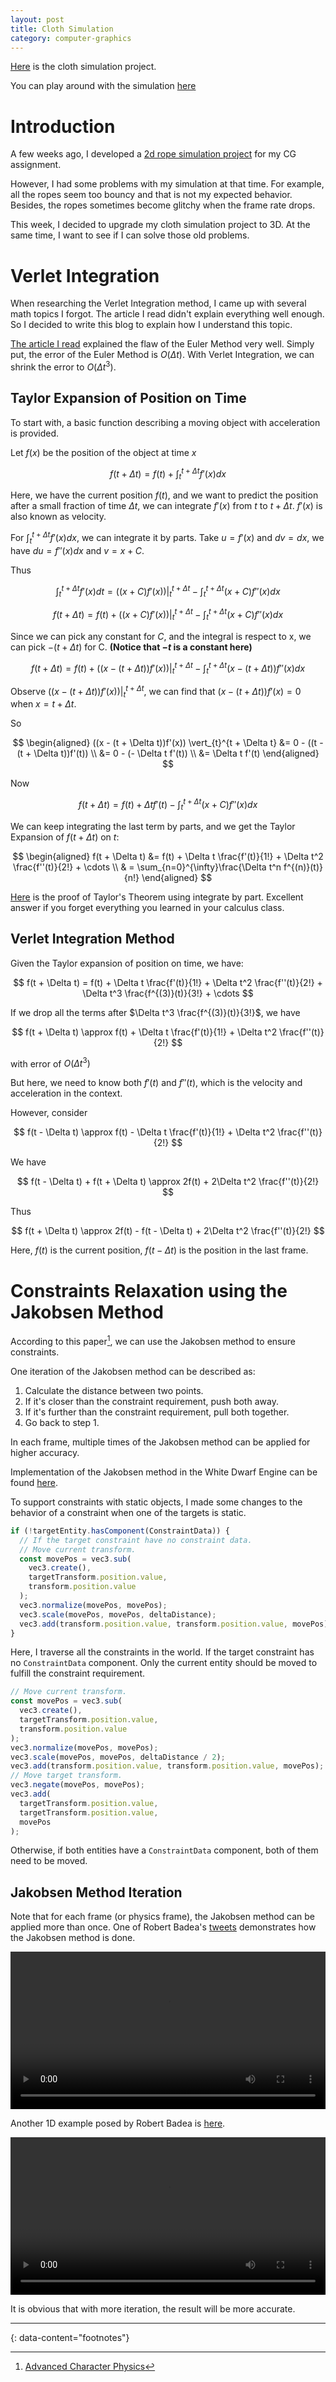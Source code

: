 ```yaml
---
layout: post
title: Cloth Simulation
category: computer-graphics
---
```


[Here](https://github.com/Fangjun-Zhou/cs559-cloth-simulation) is the cloth simulation project.

You can play around with the simulation [here](https://fangjun-zhou.github.io/cs559-cloth-simulation/dist/)

# Introduction

A few weeks ago, I developed a [2d rope simulation project](/scripts/cs559-assignment-2/homework2.html) for my CG assignment.

However, I had some problems with my simulation at that time. For example, all the ropes seem too bouncy and that is not my expected behavior. Besides, the ropes sometimes become glitchy when the frame rate drops.

This week, I decided to upgrade my cloth simulation project to 3D. At the same time, I want to see if I can solve those old problems.

# Verlet Integration

When researching the Verlet Integration method, I came up with several math topics I forgot. The article I read didn't explain everything well enough. So I decided to write this blog to explain how I understand this topic.

[The article I read](https://owlree.blog/posts/simulating-a-rope.html) explained the flaw of the Euler Method very well. Simply put, the error of the Euler Method is $O(\Delta t)$. With Verlet Integration, we can shrink the error to $O(\Delta t ^ 3)$.

## Taylor Expansion of Position on Time

To start with, a basic function describing a moving object with acceleration is provided.

Let $f(x)$ be the position of the object at time $x$

$$
f(t + \Delta t) = f(t) + \int_{t}^{t + \Delta t}f'(x) dx
$$

Here, we have the current position $f(t)$, and we want to predict the position after a small fraction of time $\Delta t$, we can integrate $f'(x)$ from $t$ to $t + \Delta t$. $f'(x)$ is also known as velocity.

For $\int_{t}^{t + \Delta t}f'(x) dx$, we can integrate it by parts. Take $u = f'(x)$ and $dv = dx$, we have $du = f''(x)dx$ and $v = x + C$.

Thus

$$
\int_{t}^{t + \Delta t}f'(x) dt = ((x + C)f'(x)) \vert_{t}^{t + \Delta t} - \int_{t}^{t + \Delta t} (x + C)f''(x) dx
$$

$$
f(t + \Delta t) = f(t) + ((x + C)f'(x)) \vert_{t}^{t + \Delta t} - \int_{t}^{t + \Delta t} (x + C)f''(x) dx
$$

Since we can pick any constant for $C$, and the integral is respect to x, we can pick $-(t + \Delta t)$ for C. **(Notice that $-t$ is a constant here)**

$$
f(t + \Delta t) = f(t) + ((x - (t + \Delta t))f'(x)) \vert_{t}^{t + \Delta t} - \int_{t}^{t + \Delta t} (x - (t + \Delta t))f''(x) dx
$$

Observe $((x - (t + \Delta t))f'(x)) \vert_{t}^{t + \Delta t}$, we can find that $(x - (t + \Delta t))f'(x) = 0$ when $x = t + \Delta t$.

So

$$
\begin{aligned}
    ((x - (t + \Delta t))f'(x)) \vert_{t}^{t + \Delta t} &= 0 - ((t - (t + \Delta t))f'(t)) \\
    &= 0 - (- \Delta t f'(t)) \\
    &= \Delta t f'(t)
\end{aligned}
$$

Now

$$
f(t + \Delta t) = f(t) + \Delta t f'(t) - \int_{t}^{t + \Delta t} (x + C)f''(x) dx
$$

We can keep integrating the last term by parts, and we get the Taylor Expansion of $f(t + \Delta t)$ on $t$:

$$
\begin{aligned}
    f(t + \Delta t) &= f(t) + \Delta t \frac{f'(t)}{1!} + \Delta t^2 \frac{f''(t)}{2!} + \cdots \\
    & = \sum_{n=0}^{\infty}\frac{\Delta t^n f^{(n)}(t)}{n!}
\end{aligned}
$$

[Here](https://math.stackexchange.com/questions/1750344/almost-taylors-theorem-proof-through-integration-by-parts) is the proof of Taylor's Theorem using integrate by part. Excellent answer if you forget everything you learned in your calculus class.

## Verlet Integration Method

Given the Taylor expansion of position on time, we have:

$$
f(t + \Delta t) = f(t) + \Delta t \frac{f'(t)}{1!} + \Delta t^2 \frac{f''(t)}{2!} + \Delta t^3 \frac{f^{(3)}(t)}{3!} + \cdots
$$

If we drop all the terms after $\Delta t^3 \frac{f^{(3)}(t)}{3!}$, we have

$$
f(t + \Delta t) \approx f(t) + \Delta t \frac{f'(t)}{1!} + \Delta t^2 \frac{f''(t)}{2!}
$$

with error of $O(\Delta t^3)$

But here, we need to know both $f'(t)$ and $f''(t)$, which is the velocity and acceleration in the context.

However, consider

$$
f(t - \Delta t) \approx f(t) - \Delta t \frac{f'(t)}{1!} + \Delta t^2 \frac{f''(t)}{2!}
$$

We have

$$
f(t - \Delta t) + f(t + \Delta t) \approx  2f(t) + 2\Delta t^2 \frac{f''(t)}{2!}
$$

Thus

$$
f(t + \Delta t) \approx  2f(t) - f(t - \Delta t) + 2\Delta t^2 \frac{f''(t)}{2!}
$$

Here, $f(t)$ is the current position, $f(t - \Delta t)$ is the position in the last frame.

# Constraints Relaxation using the Jakobsen Method

According to this paper[^1], we can use the Jakobsen method to ensure constraints.

One iteration of the Jakobsen method can be described as:

1. Calculate the distance between two points.
2. If it's closer than the constraint requirement, push both away.
3. If it's further than the constraint requirement, pull both together.
4. Go back to step 1.

In each frame, multiple times of the Jakobsen method can be applied for higher accuracy.

Implementation of the Jakobsen method in the White Dwarf Engine can be found [here](https://github.com/Fangjun-Zhou/White-Dwarf/blob/68e289b1716d91c70b4374db67ce778d1643fe7a/src/Core/Physics/Systems/JakobsenConstraintSystem.ts).

To support constraints with static objects, I made some changes to the behavior of a constraint when one of the targets is static.

```ts
if (!targetEntity.hasComponent(ConstraintData)) {
  // If the target constraint have no constraint data.
  // Move current transform.
  const movePos = vec3.sub(
    vec3.create(),
    targetTransform.position.value,
    transform.position.value
  );
  vec3.normalize(movePos, movePos);
  vec3.scale(movePos, movePos, deltaDistance);
  vec3.add(transform.position.value, transform.position.value, movePos);
}
```

Here, I traverse all the constraints in the world. If the target constraint has no `ConstraintData` component. Only the current entity should be moved to fulfill the constraint requirement.

```ts
// Move current transform.
const movePos = vec3.sub(
  vec3.create(),
  targetTransform.position.value,
  transform.position.value
);
vec3.normalize(movePos, movePos);
vec3.scale(movePos, movePos, deltaDistance / 2);
vec3.add(transform.position.value, transform.position.value, movePos);
// Move target transform.
vec3.negate(movePos, movePos);
vec3.add(
  targetTransform.position.value,
  targetTransform.position.value,
  movePos
);
```

Otherwise, if both entities have a `ConstraintData` component, both of them need to be moved.

## Jakobsen Method Iteration

Note that for each frame (or physics frame), the Jakobsen method can be applied more than once. One of Robert Badea's [tweets](https://twitter.com/Owlree/status/1243277777392013316) demonstrates how the Jakobsen method is done.

<video controls width="100%">
    <source src="https://video.twimg.com/tweet_video/EUEChxPWoAEunBc.mp4">
    Download the
    <a href="https://video.twimg.com/tweet_video/EUEChxPWoAEunBc.mp4">MP4</a>
    video.
</video>

Another 1D example posed by Robert Badea is [here](https://video.twimg.com/tweet_video/EUDgL_OXsAATz0Z.mp4).

<video controls width="100%">
    <source src="https://video.twimg.com/tweet_video/EUDgL_OXsAATz0Z.mp4">
    Download the
    <a href="https://video.twimg.com/tweet_video/EUDgL_OXsAATz0Z.mp4">MP4</a>
    video.
</video>

It is obvious that with more iteration, the result will be more accurate.

---

{: data-content="footnotes"}

[^1]: [Advanced Character Physics](https://www.cs.cmu.edu/afs/cs/academic/class/15462-s13/www/lec_slides/Jakobsen.pdf)
